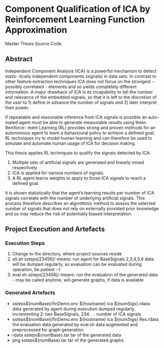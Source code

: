 # Component Qualification of ICA by Reinforcement Learning Function Approximation
Master Thesis Source Code
## Abstract
Independent Component Analysis (ICA) is a powerful mechanism to detect statis-
tically independent components (signals) in data sets. In contrast to other feature
extraction techniques ICA does not focus on the strongest - possibly correlated -
elements and so yields completely different information.
A major drawback of ICA is its incapability to tell the number and relevance
of the embedded signals, so that it is left to the discretion of the user to 1) define
in advance the number of signals and 2) later interpret their power.

If repeatable and reasonable inference from ICA signals is possible an auto-
mated agent must be able to generate measurable results using them. Reinforce-
ment Learning (RL) provides strong and proven methods for an autonomous agent
to learn a behavioural policy to achieve a defined goal. RL techniques try to model
human learning and can therefore be used to simulate and automate human usage
of ICA for decision making.

This thesis applies RL techniques to qualify the signals detected by ICA:
1) Multiple sets of artificial signals are generated and linearly mixed respectively.
2) ICA is applied for various numbers of signals.
3) A RL agent learns weights to apply to those ICA signals to reach a defined
goal.

It is shown statistically that the agent’s learning results per number of ICA
signals correlate with the number of underlying artificial signals.
This process therefore describes an algorithmic method to assess the selected
number of signals that does not rely on externally provided prior knowledge and
so may reduce the risk of potentially biased interpretation.

## Project Execution and Artefacts
### Execution Steps
1. Change to the directory, where project sources reside
2. all.sh ssteps[23456]/
means: run agent for BaseSignals 2,3,4,5,6 data will be dumped regularly, so
evaluation can be evaluated during operation,
be patient :-)
3. eval.sh ssteps[23456]/
means: run the evaluation of the generated data - may be called anytime,
will generate graphs, if data is available
### Generated Artefacts
* ssteps${numBase}/finDemo.env ${hostname} ica ${numSigs}.rdata
data generated by agent during execution
dumped regularly, incrementing
2: two BaseSignals, 234. . . number of ICA signals
* ssteps${numBase}/finDemo.env ${hostname} ica ${numSigs} Res.rdata
the evaluation data generated by eval.sh
data augmented and preprocessed for graph generation
* rdata ssteps${numBase}.tar
tar of the generated data
* png ssteps${numBase}.tar
tar of the generated graphs
